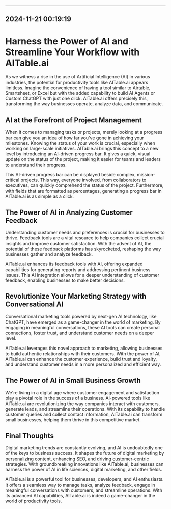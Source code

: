 

---------------------------------------------
2024-11-21 00:19:19
---------------------------------------------

# Harness the Power of AI and Streamline Your Workflow with AITable.ai

As we witness a rise in the use of Artificial Intelligence (AI) in various industries, the potential for productivity tools like AITable.ai appears limitless. Imagine the convenience of having a tool similar to Airtable, Smartsheet, or Excel but with the added capability to build AI Agents or Custom ChatGPT with just one click. AITable.ai offers precisely this, transforming the way businesses operate, analyze data, and communicate.

## AI at the Forefront of Project Management

When it comes to managing tasks or projects, merely looking at a progress bar can give you an idea of how far you've gone in achieving your milestones. Knowing the status of your work is crucial, especially when working on large-scale initiatives. AITable.ai brings this concept to a new level by introducing an AI-driven progress bar. It gives a quick, visual update on the status of the project, making it easier for teams and leaders to understand their progress.

This AI-driven progress bar can be displayed beside complex, mission-critical projects. This way, everyone involved, from collaborators to executives, can quickly comprehend the status of the project. Furthermore, with fields that are formatted as percentages, generating a progress bar in AITable.ai is as simple as a click.

## The Power of AI in Analyzing Customer Feedback

Understanding customer needs and preferences is crucial for businesses to thrive. Feedback tools are a vital resource to help companies collect crucial insights and improve customer satisfaction. With the advent of AI, the potential of these feedback platforms has skyrocketed, reshaping the way businesses gather and analyze feedback.

AITable.ai enhances its feedback tools with AI, offering expanded capabilities for generating reports and addressing pertinent business issues. This AI integration allows for a deeper understanding of customer feedback, enabling businesses to make better decisions.

## Revolutionize Your Marketing Strategy with Conversational AI

Conversational marketing tools powered by next-gen AI technology, like ChatGPT, have emerged as a game-changer in the world of marketing. By engaging in meaningful conversations, these AI tools can create personal connections, foster trust, and understand customer needs on a deeper level.

AITable.ai leverages this novel approach to marketing, allowing businesses to build authentic relationships with their customers. With the power of AI, AITable.ai can enhance the customer experience, build trust and loyalty, and understand customer needs in a more personalized and efficient way.

## The Power of AI in Small Business Growth

We're living in a digital age where customer engagement and satisfaction play a pivotal role in the success of a business. AI-powered tools like AITable.ai are revolutionizing the way companies interact with customers, generate leads, and streamline their operations. With its capability to handle customer queries and collect contact information, AITable.ai can transform small businesses, helping them thrive in this competitive market.

## Final Thoughts

Digital marketing trends are constantly evolving, and AI is undoubtedly one of the keys to business success. It shapes the future of digital marketing by personalizing content, enhancing SEO, and driving customer-centric strategies. With groundbreaking innovations like AITable.ai, businesses can harness the power of AI in life sciences, digital marketing, and other fields.

AITable.ai is a powerful tool for businesses, developers, and AI enthusiasts. It offers a seamless way to manage tasks, analyze feedback, engage in meaningful conversations with customers, and streamline operations. With its advanced AI capabilities, AITable.ai is indeed a game-changer in the world of productivity tools.